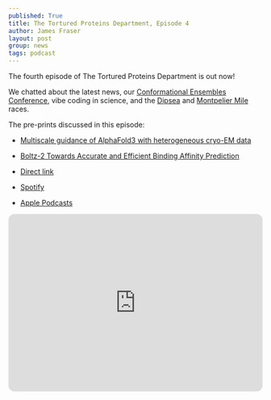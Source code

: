 ```yaml
---
published: True
title: The Tortured Proteins Department, Episode 4
author: James Fraser
layout: post
group: news
tags: podcast
---
```


The fourth episode of The Tortured Proteins Department is out now!

We chatted about the latest news, our [Conformational Ensembles Conference](https://conformationalensembles.github.io/), vibe coding in science, and the [Dipsea](https://www.dipsea.org/) and [Montpelier Mile](https://www.onionriver.com/pages/montpelier-mile) races.

The pre-prints discussed in this episode:

- [Multiscale guidance of AlphaFold3 with heterogeneous cryo-EM data](https://www.arxiv.org/abs/2506.04490)
- [Boltz-2 Towards Accurate and Efficient Binding Affinity Prediction](https://jeremywohlwend.com/assets/boltz2.pdf)


- [Direct link](http://cdn.fraserlab.com/audio/TTPD_4.mp3)
- [Spotify](https://open.spotify.com/episode/2SLVfTl22cNpyHPl3wkgz2?si=Ct04P0WtScigeW_Eqlcb7A)
- [Apple Podcasts](https://podcasts.apple.com/us/podcast/the-tortured-proteins-department/id1802420696?i=1000712890508)

<iframe style="border-radius:12px" src="https://open.spotify.com/embed/episode/2SLVfTl22cNpyHPl3wkgz2?utm_source=generator" width="100%" height="352" frameBorder="0" allowfullscreen="" allow="autoplay; clipboard-write; encrypted-media; fullscreen; picture-in-picture" loading="lazy"></iframe>

